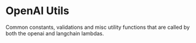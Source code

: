 # OpenAI Utils

Common constants, validations and misc utility functions that are called by both the openai and langchain lambdas.
